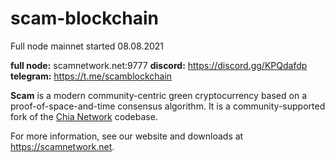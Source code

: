 # scam-blockchain

Full node mainnet started 08.08.2021

**full node:** scamnetwork.net:9777
**discord:** https://discord.gg/KPQdafdp
**telegram:** https://t.me/scamblockchain

**Scam** is a modern community-centric green cryptocurrency based on a proof-of-space-and-time consensus algorithm. It is a community-supported fork of the [Chia Network](https://github.com/Chia-Network/chia-blockchain) codebase.

For more information, see our website and downloads at https://scamnetwork.net.
